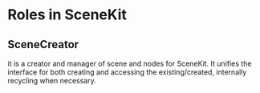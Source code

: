 # Roles in SceneKit

## SceneCreator

it is a creator and manager of scene and nodes for SceneKit. It unifies the interface for both creating and accessing the existing/created, internally recycling when necessary.
